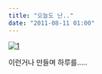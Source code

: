 ```yaml
---
title: "오늘도 난.."
date: "2011-08-11 01:00"
---
```


[![1](http://kimsungi.cafe24.com/wp-content/uploads/2011/08/1.png)](http://kimsungi.cafe24.com/wp-content/uploads/2011/08/1.png)

이런거나 만들며 하루를.....
